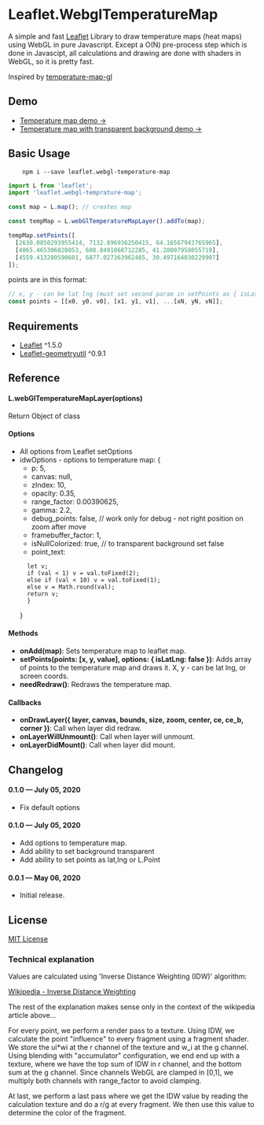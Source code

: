 # Leaflet.WebglTemperatureMap

A simple and fast [Leaflet](http://leafletjs.com) Library to draw temperature maps (heat maps) using WebGL in pure Javascript. Except a O(N) pre-process step which is done in Javascipt, all calculations and drawing are done with shaders in WebGL, so it is pretty fast.

Inspired by [temperature-map-gl](https://github.com/ham-systems/temperature-map-gl)

## Demo

- [Temperature map demo &rarr;](https://sanchezweezer.github.io/Leaflet.webGlTemperatureMap/?isNullColorized=true)
- [Temperature map with transparent background demo &rarr;](https://sanchezweezer.github.io/Leaflet.webGlTemperatureMap/?isNullColorized=false)

## Basic Usage

```shell script
    npm i --save leaflet.webgl-temperature-map
```

```js
import L from 'leaflet';
import 'leaflet.webgl-temprature-map';

const map = L.map(); // creates map

const tempMap = L.webGlTemperatureMapLayer().addTo(map);

tempMap.setPoints([
  [2630.0850293955414, 7132.896936250415, 64.16567943765965],
  [4065.465306828053, 600.8491068712285, 41.28007958055719],
  [4559.413280590601, 6877.027363962465, 30.497164030229907]
]);
```

points are in this format:

```js
// x, y - can be lat lng (must set second param in setPoints as { isLatLng: true}), or screen coords
const points = [[x0, y0, v0], [x1, y1, v1], ...[xN, yN, vN]];
```

## Requirements

- [Leaflet](https://leafletjs.com/) ^1.5.0
- [Leaflet-geometryutil](http://makinacorpus.github.io/Leaflet.GeometryUtil/) ^0.9.1

## Reference

#### L.webGlTemperatureMapLayer(options)

Return Object of class

#### Options

- All options from Leaflet setOptions
- idwOptions - options to temperature map: {
  - p: 5,
  - canvas: null,
  - zIndex: 10,
  - opacity: 0.35,
  - range_factor: 0.00390625,
  - gamma: 2.2,
  - debug_points: false, // work only for debug - not right position on zoom after move
  - framebuffer_factor: 1,
  - isNullColorized: true, // to transparent background set false
  - point_text:
  ```function(val) {
    let v;
    if (val < 1) v = val.toFixed(2);
    else if (val < 10) v = val.toFixed(1);
    else v = Math.round(val);
    return v;
    }
  ```
  }

#### Methods

- **onAdd(map)**: Sets temperature map to leaflet map.
- **setPoints(points: [x, y, value], options: { isLatLng: false })**: Adds array of points to the temperature map and draws it. X, y - can be lat lng, or screen coords.
- **needRedraw()**: Redraws the temperature map.

#### Callbacks

- **onDrawLayer({
  layer,
  canvas,
  bounds,
  size,
  zoom,
  center,
  ce,
  ce_b,
  corner
  })**: Call when layer did redraw.
- **onLayerWillUnmount()**: Call when layer will unmount.
- **onLayerDidMount()**: Call when layer did mount.

## Changelog

#### 0.1.0 &mdash; July 05, 2020

- Fix default options

#### 0.1.0 &mdash; July 05, 2020

- Add options to temperature map.
- Add ability to set background transparent
- Add ability to set points as lat,lng or L.Point

#### 0.0.1 &mdash; May 06, 2020

- Initial release.

## License

[MIT License](https://github.com/sanchezweezer/Leaflet.webGlTemperatureMap/blob/master/LICENSE)

### Technical explanation

Values are calculated using 'Inverse Distance Weighting (IDW)' algorithm:

[Wikipedia - Inverse Distance Weighting](https://en.wikipedia.org/wiki/Inverse_distance_weighting)

The rest of the explanation makes sense only in the context of the wikipedia article above...

For every point, we perform a render pass to a texture. Using IDW, we calculate the point "influence" to every fragment using a fragment shader. We store the ui\*wi at the r channel of the texture and w_i at the g channel. Using blending with "accumulator" configuration, we end end up with a texture, where we have the top sum of IDW in r channel, and the bottom sum at the g channel. Since channels WebGL are clamped in [0,1], we multiply both channels with range_factor to avoid clamping.

At last, we perform a last pass where we get the IDW value by reading the calculation texture and do a r/g at every fragment. We then use this value to determine the color of the fragment.
